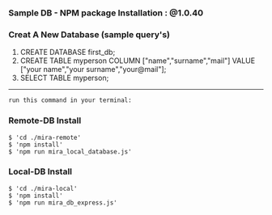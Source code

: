 ### Sample DB - NPM package Installation : @1.0.40

### Creat A New Database (sample query's)
   1) CREATE DATABASE first_db;
   2) CREATE TABLE myperson COLUMN ["name","surname","mail"] VALUE ["your name","your surname","your@mail"];
   3) SELECT TABLE myperson; 
---
    run this command in your terminal:
### Remote-DB Install
    $ 'cd ./mira-remote'
    $ 'npm install'
    $ 'npm run mira_local_database.js'

### Local-DB Install
    $ 'cd ./mira-local'
    $ 'npm install'    
    $ 'npm run mira_db_express.js'
